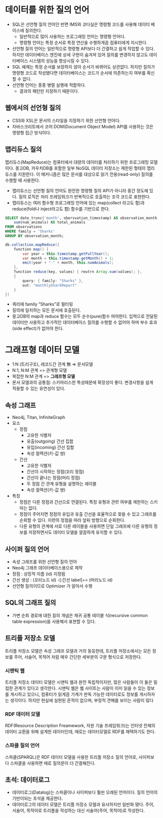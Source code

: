 # 데이터를 위한 질의 언어

- SQL은 선언형 질의 언어인 반면 IMS와 코다실은 명령형 코드를 사용해 데이터 베이스에 질의한다.
    - 일반적으로 많이 사용하는 프로그래밍 언어는 명령형 언어다.
    - 명령형 언어는 특정 순서로 특정 연산을 수행하게끔 컴퓨터에게 지시한다.
- 선언형 질의 언어는 일반적으로 명령형 API보다 더 간결하고 쉽게 작업할 수 있다. 하지만 데이터베이스 엔진에 상세 구현이 숨겨져 있어 질의를 변경하지 않고도 데이터베이스 시스템의 성능을 향상시킬 수 있다.
- SQL 예제는 특정 순서를 보장하지 않아 순서가 바뀌어도 상관없다. 하지만 질의가 명령형 코드로 작성됐다면 데이터베이스는 코드가 순서에 의존하는지 여부를 확신할 수 없다.
- 선언형 언어는 종종 병렬 실행에 적합하다.
    - 결과의 패턴만 지정하기 때문이다.

## 웹에서의 선언형 질의

- CSS와 XSL은 문서의 스타일을 지정하기 위한 선언형 언어다.
- 자바스크리트에서 코어 DOM(Document Object Model) API를 사용하는 것은 명령형 접근 방식이다.

## 맵리듀스 질의

맵리듀스(MapReduce)는 컴퓨터에서 대량의 데이터를 처리하기 위한 프로그래밍 모델이다. 몽고DB, 카우치DB를 포함한 일부 NoSQL 데이터 저장소는 제한된 형태의 맵리듀스를 지원한다. 이 매커니즘은 많은 문서를 대상으로 읽기 전용(read-only) 질의를 수행할 때 사용한다.

- 맵리듀스는 선언형 질의 언어도 완전한 명령형 질의 API가 아니라 중간 정도에 있다. 질의 로직은 처리 프레임워크가 반복적으로 호출하는 조각 코드로 표현한다.
- 맵리듀스는 여러 함수형 프로그래밍 언어에 있는 map(collect 라고도 함)과 reduce(fold나 inject라고도 함) 함수를 기반으로 한다.

```sql
SELECT date_trunc('month', obersvation_timestamp) AS observation_month,
	sum(num_animals) AS total_animals
FROM observations
WHERE family = 'Sharks'
GROUP BY observation_month;
```

```java
db.collection.mapReduce({
    function map() {
        var year = this.timestamp.getFullYear();
        var month = this.timestamp.getMonth() + 1;
        emit(year + "-" + month, this.numAnimals);
    },
    function reduce(key, values) { reutrn Array.sum(values); },
    {
        query: { family: "Sharks" },
        out: "monthlySharkReport"
    }
})
```

- 쿼리에 family “Sharks”로 필터링
- 질의에 일치하는 모든 문서에 호출된다.
- 몽고DB의 map과 reduce 함수는 모두 순수(pure)함수 여야한다. 입력으로 전달된 데이터만 사용하고 추가적인 데이터베이스 질의를 수행할 수 없어야 하며 부수 효과(side effect)가 없어야 한다.

# 그래프형 데이터 모델

- 1:N (트리구조), 레코드간 관계 無 => 문서모델
- N:1, N:M 관계 => 관계형 모델
- 복잡한 N:M 관계 => **그래프형 모델**
- 문서 모델과의 공통점: 스키마리스한 특성때문에 확장성이 좋다. 변경사항을 쉽게 적용할 수 있는 유연성이 있다.

## 속성 그래프

- Neo4j, Titan, InfiniteGraph
- 요소
    - 정점
        - 고유한 식별자
        - 유출(outgoing) 간선 집합
        - 유입(incoming) 간선 집합
        - 속성 컬렉션(키-값 쌍)
    - 간선
        - 고유한 식별자
        - 간선이 시작하는 정점(꼬리 정점)
        - 간선이 끝나는 정점(머리 정점)
        - 두 정점 간 관계 유형을 설명하는 레이블
        - 속성 컬렉션(키-값 쌍)
- 특징
    - 정점은 다른 정점과 간선으로 연결된다. 특정 유형과 관련 여부를 제한하는 스키마는 없다.
    - 정점이 주어지면 정점의 유입과 유출 간선을 효율적으로 찾을 수 있고 그래프를 순회할 수 있다. 이련의 정점을 따라 앞뒤 방향으로 순회한다.
    - 다른 유형의 관계에 서로 다른 레이블을 사용하면 단일 그래프에 다른 유형의 정보를 저장하면서도 데이터 모델을 깔끔하게 유지할 수 있다.

## 사이퍼 질의 언어

- 속성 그래프를 위한 선언형 질의 언어
- Neo4j 그래프 데이터베이스용으로 제작
- 정점 : 상징적 이름 (id) 지정됨
- 간선 생성 : (꼬리노드 id) -[:간선 label]=> (머리노드 id)
- 선언형 질의이므로 Optimizer 가 알아서 수행

## SQL의 그래프 질의

- 가변 순회 경로에 대한 질의 개념은 재귀 공통 테이블 식(recursive common table expression)을 사용해서 표현할 수 있다.

## 트리플 저장소 모델

트리플 저장소 모델은 속성 그래프 모델과 거의 동등한데, 트리플 저장소에서는 모든 정보를 주어, 서술어, 목적어 처럼 매우 간단한 세부분의 구문 형식으로 저장한다.

### **시맨틱 웹**

트리플 저장소 데이터 모델은 시맨틱 웹과 완전 독립적이지만, 많은 사람들이 이 둘은 밀접한 관계가 있다고 생각한다. 시맨틱 웹은 웹 사이트는 사람이 이미 읽을 수 있는 정보를 게시하고 있으니, 컴퓨터가 읽게끔 기계가 판독 가능한 데이터로도 정보를 게시하자는 생각이다. 하지만 현실에 실현된 흔적이 없으며, 부정적 견해를 보이는 사람이 많다

### **RDF 데이터 모델**

RDF(Resource Description Freamework, 자원 기술 프레임워크)는 인터넷 전체의 데이터 교환을 위해 설계한 데이터인데, 때로는 데이터모델로 RDF를 채택하기도 한다.

### **스파클 질의 언어**

스파클(SPARQL)은 RDF 데이터 모델을 사용한 트리플 저장소 질의 언어로, 사이퍼보다 스파클을 사용하면 때로 질의문이 더 간결해진다.

## 초석: 데이터로그

- 데이터로그(Datalog)는 스파클이나 사이퍼보다 훨씬 오래된 언어이다. 질의 언어의 기반이되는 초석을 제공한다.
- 데이터로그의 데이터 모델은 트리플 저장소 모델과 유사하지만 일반화 됐다. 주어, 서술어, 목적어로 트리플을 작성하는 대신 서술어(주어, 목적어)로 작성한다.
